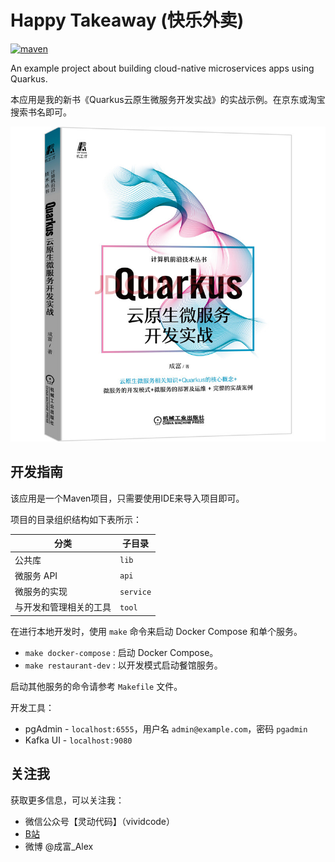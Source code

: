 # Happy Takeaway (快乐外卖)

[![maven](https://github.com/alexcheng1982/happy-takeaway/actions/workflows/maven.yml/badge.svg)](https://github.com/alexcheng1982/happy-takeaway/actions/workflows/maven.yml)

An example project about building cloud-native microservices apps using Quarkus.

本应用是我的新书《Quarkus云原生微服务开发实战》的实战示例。在京东或淘宝搜索书名即可。

![Quarkus书](./quarkus-book.png)

## 开发指南

该应用是一个Maven项目，只需要使用IDE来导入项目即可。

项目的目录组织结构如下表所示：

| 分类          | 子目录       |
|-------------|-----------|
| 公共库         | `lib`     |
| 微服务 API     | `api`     |
| 微服务的实现      | `service` |
| 与开发和管理相关的工具 | `tool`    |

在进行本地开发时，使用 `make` 命令来启动 Docker Compose 和单个服务。

* `make docker-compose` : 启动 Docker Compose。
* `make restaurant-dev` : 以开发模式启动餐馆服务。

启动其他服务的命令请参考 `Makefile` 文件。

开发工具：

* pgAdmin - `localhost:6555`，用户名 `admin@example.com`，密码 `pgadmin`
* Kafka UI - `localhost:9080`

## 关注我

获取更多信息，可以关注我：

* 微信公众号【灵动代码】（vividcode）
* [B站](https://space.bilibili.com/1094957548)
* 微博 @成富_Alex